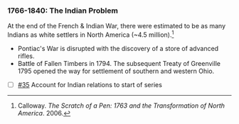 ### 1766-1840: The Indian Problem

At the end of the French & Indian War, there were estimated to be as many Indians as white settlers in North America (~4.5 million).[^pop]

* Pontiac's War is disrupted with the discovery of a store of advanced rifles.
* Battle of Fallen Timbers in 1794. The subsequent Treaty of Greenville 1795 opened the way for settlement of southern and western Ohio.

[^pop]: Calloway. _The Scratch of a Pen: 1763 and the Transformation of North America_. 2006.

- [ ] [#35](https://github.com/Merovex/stranded-series/issues/35) Account for Indian relations to start of series
